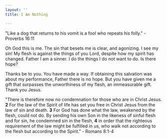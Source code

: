 ```yaml
---
layout: ''
title: I Am Nothing

---
```

"Like a dog that returns to his vomit is a fool who repeats his folly." - Proverbs 16:11

Oh God this is me. The sin that besets me is clear, and agonizing. I see my sin! My flesh is against the things of you Lord, despite how my spirit has changed. Father I am a sinner. I do the things I do not want to do. Is there hope?

Thanks be to you. You have made a way. If obtaining this salvation was about my performance, Father there is no hope. But you have given me a gift that surpasses the unworthiness of my flesh, an immeasurable gift. Thank you Jesus.

"There is therefore now no condemnation for those who are in Christ Jesus. **2** For the law of the Spirit of life has set you free in Christ Jesus from the law of sin and death. **3** For God has done what the law, weakened by the flesh, could not do. By sending his own Son in the likeness of sinful flesh and for sin, he condemned sin in the flesh, **4** in order that the righteous requirement of the law might be fulfilled in us, who walk not according to the flesh but according to the Spirit." - Romans 8:1-4
